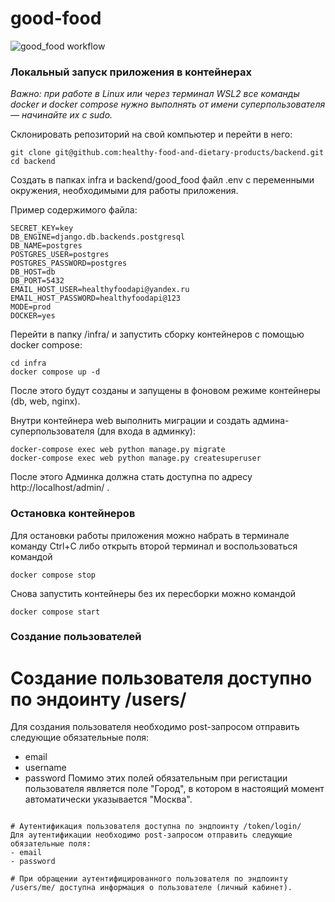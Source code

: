 # good-food

![good_food workflow](https://github.com/healthy-food-and-dietary-products/backend/actions/workflows/good_food_workflow.yaml/badge.svg)

### Локальный запуск приложения в контейнерах

_Важно: при работе в Linux или через терминал WSL2 все команды docker и docker compose нужно выполнять от имени суперпользователя — начинайте их с sudo._

Склонировать репозиторий на свой компьютер и перейти в него:
```
git clone git@github.com:healthy-food-and-dietary-products/backend.git
cd backend
```

Создать в папках infra и backend/good_food файл .env с переменными окружения, необходимыми 
для работы приложения.

Пример содержимого файла:
```
SECRET_KEY=key
DB_ENGINE=django.db.backends.postgresql
DB_NAME=postgres
POSTGRES_USER=postgres
POSTGRES_PASSWORD=postgres
DB_HOST=db
DB_PORT=5432
EMAIL_HOST_USER=healthyfoodapi@yandex.ru
EMAIL_HOST_PASSWORD=healthyfoodapi@123
MODE=prod
DOCKER=yes
```

Перейти в папку /infra/ и запустить сборку контейнеров с помощью 
docker compose: 
```
cd infra
docker compose up -d
```
После этого будут созданы и запущены в фоновом режиме контейнеры 
(db, web, nginx).

Внутри контейнера web выполнить миграции и создать админа-суперпользователя (для входа 
в админку):
```
docker-compose exec web python manage.py migrate
docker-compose exec web python manage.py createsuperuser
```
После этого Админка должна стать доступна по адресу http://localhost/admin/ .

### Остановка контейнеров

Для остановки работы приложения можно набрать в терминале команду Ctrl+C 
либо открыть второй терминал и воспользоваться командой
```
docker compose stop 
```
Снова запустить контейнеры без их пересборки можно командой
```
docker compose start 
```

### Создание пользователей

# Создание пользователя доступно по эндоинту /users/
Для создания пользователя необходимо post-запросом отправить следующие обязательные поля:
- email
- username
- password
Помимо этих полей обязательным при регистации пользователя является поле "Город", в котором в настоящий момент автоматически указывается "Москва". 
```

# Аутентификация пользователя доступна по эндпоинту /token/login/
Для аутентификации необходимо post-запросом отправить следующие обязательные поля:
- email
- password

# При обращении аутентифицированного пользователя по эндпоинту /users/me/ доступна информация о пользователе (личный кабинет).
